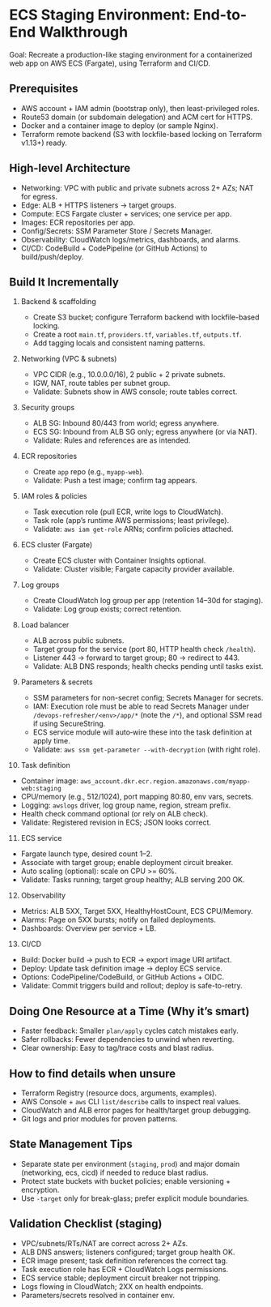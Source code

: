 # ECS Staging Environment: End-to-End Walkthrough

Goal: Recreate a production-like staging environment for a containerized web app on AWS ECS (Fargate), using Terraform and CI/CD.

## Prerequisites

- AWS account + IAM admin (bootstrap only), then least-privileged roles.
- Route53 domain (or subdomain delegation) and ACM cert for HTTPS.
- Docker and a container image to deploy (or sample Nginx).
- Terraform remote backend (S3 with lockfile-based locking on Terraform v1.13+) ready.

## High-level Architecture

- Networking: VPC with public and private subnets across 2+ AZs; NAT for egress.
- Edge: ALB + HTTPS listeners → target groups.
- Compute: ECS Fargate cluster + services; one service per app.
- Images: ECR repositories per app.
- Config/Secrets: SSM Parameter Store / Secrets Manager.
- Observability: CloudWatch logs/metrics, dashboards, and alarms.
- CI/CD: CodeBuild + CodePipeline (or GitHub Actions) to build/push/deploy.

## Build It Incrementally

1. Backend & scaffolding
   - Create S3 bucket; configure Terraform backend with lockfile-based locking.
   - Create a root `main.tf`, `providers.tf`, `variables.tf`, `outputs.tf`.
   - Add tagging locals and consistent naming patterns.

2. Networking (VPC & subnets)
   - VPC CIDR (e.g., 10.0.0.0/16), 2 public + 2 private subnets.
   - IGW, NAT, route tables per subnet group.
   - Validate: Subnets show in AWS console; route tables correct.

3. Security groups
   - ALB SG: Inbound 80/443 from world; egress anywhere.
   - ECS SG: Inbound from ALB SG only; egress anywhere (or via NAT).
   - Validate: Rules and references are as intended.

4. ECR repositories
   - Create `app` repo (e.g., `myapp-web`).
   - Validate: Push a test image; confirm tag appears.

5. IAM roles & policies
   - Task execution role (pull ECR, write logs to CloudWatch).
   - Task role (app’s runtime AWS permissions; least privilege).
   - Validate: `aws iam get-role` ARNs; confirm policies attached.

6. ECS cluster (Fargate)
   - Create ECS cluster with Container Insights optional.
   - Validate: Cluster visible; Fargate capacity provider available.

7. Log groups
   - Create CloudWatch log group per app (retention 14–30d for staging).
   - Validate: Log group exists; correct retention.

8. Load balancer
   - ALB across public subnets.
   - Target group for the service (port 80, HTTP health check `/health`).
   - Listener 443 → forward to target group; 80 → redirect to 443.
   - Validate: ALB DNS responds; health checks pending until tasks exist.

9. Parameters & secrets
   - SSM parameters for non-secret config; Secrets Manager for secrets.
   - IAM: Execution role must be able to read Secrets Manager under `/devops-refresher/<env>/app/*` (note the `/*`), and optional SSM read if using SecureString.
   - ECS service module will auto‑wire these into the task definition at apply time.
   - Validate: `aws ssm get-parameter --with-decryption` (with right role).

10. Task definition

- Container image: `aws_account.dkr.ecr.region.amazonaws.com/myapp-web:staging`
- CPU/memory (e.g., 512/1024), port mapping 80:80, env vars, secrets.
- Logging: `awslogs` driver, log group name, region, stream prefix.
- Health check command optional (or rely on ALB check).
- Validate: Registered revision in ECS; JSON looks correct.

11. ECS service

- Fargate launch type, desired count 1–2.
- Associate with target group; enable deployment circuit breaker.
- Auto scaling (optional): scale on CPU >= 60%.
- Validate: Tasks running; target group healthy; ALB serving 200 OK.

12. Observability

- Metrics: ALB 5XX, Target 5XX, HealthyHostCount, ECS CPU/Memory.
- Alarms: Page on 5XX bursts; notify on failed deployments.
- Dashboards: Overview per service + LB.

13. CI/CD

- Build: Docker build → push to ECR → export image URI artifact.
- Deploy: Update task definition image → deploy ECS service.
- Options: CodePipeline/CodeBuild, or GitHub Actions + OIDC.
- Validate: Commit triggers build and rollout; deploy is safe-to-retry.

## Doing One Resource at a Time (Why it’s smart)

- Faster feedback: Smaller `plan/apply` cycles catch mistakes early.
- Safer rollbacks: Fewer dependencies to unwind when reverting.
- Clear ownership: Easy to tag/trace costs and blast radius.

## How to find details when unsure

- Terraform Registry (resource docs, arguments, examples).
- AWS Console + `aws` CLI `list/describe` calls to inspect real values.
- CloudWatch and ALB error pages for health/target group debugging.
- Git logs and prior modules for proven patterns.

## State Management Tips

- Separate state per environment (`staging`, `prod`) and major domain (networking, ecs, cicd) if needed to reduce blast radius.
- Protect state buckets with bucket policies; enable versioning + encryption.
- Use `-target` only for break-glass; prefer explicit module boundaries.

## Validation Checklist (staging)

- VPC/subnets/RTs/NAT are correct across 2+ AZs.
- ALB DNS answers; listeners configured; target group health OK.
- ECR image present; task definition references the correct tag.
- Task execution role has ECR + CloudWatch Logs permissions.
- ECS service stable; deployment circuit breaker not tripping.
- Logs flowing in CloudWatch; 2XX on health endpoints.
- Parameters/secrets resolved in container env.
